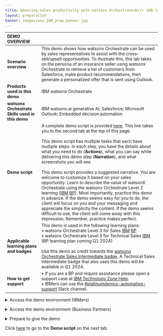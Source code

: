 ```yaml
---
title: Boosting sales productivity with watsonx Orchestrate<br/> 100-level live demo
layout: preparation
banner: images/wxo_100_prep_banner.jpg
---
```


<span id="place1"></span>

<span id="top"></span>

<inline-notification text="<strong>This 100-level demo does not require technical skills and is appropriate for both Sellers and Tech Sellers.</strong><br/> The demo covers the end user view only. A more in-depth 300-level demo designed for Tech Sellers that also covers the 'Builder' view will be available shortly.<br/><br/>This demo is used in the following L3 training plans:<br/> • watsonx Orchestrate Level 3 for Sales<br/> • watsonx Orchestrate Level 3 for Technical Sales<br/><br/> <strong>Warning: Safari Browser.</strong> Please use Chrome or Firefox when using this demonstration. "></inline-notification>

| **DEMO OVERVIEW** | | 
| :---         | :--- |
| **Scenario overview** | This demo shows how watsonx Orchestrate can be used by sales representatives to assist with the cross-sell/upsell opportunities. To illustrate this, this lab takes on the persona of an insurance seller using watsonx Orchestrate to retrieve a list of customers from Salesforce, make product recommendations, then generate a personalized offer that is sent using Outlook.|
| **Products used in this demo** | IBM watsonx Orchestrate |
| **watsonx Orchestrate Skills used in this demo** | IBM watsonx.ai generative AI; Salesforce; Microsoft Outlook; Embedded decision automation|
| **Demo script** | A complete demo script is provided [here](demo-script). This link takes you to the second tab at the top of this page. <br/><br/> This demo script has multiple tasks that each have multiple steps. In each step, you have the details about what you need to do (**Actions**), what you can say while delivering this demo step (**Narration**), and what screenshots you will see.<br/><br/>This demo script provides a suggested narrative. You are welcome to customize it based on your sales opportunity. Learn to describe the value of watsonX Orchestrate using the watsonx Orchestrate Level 2 learning (<a href="https://yourlearning.ibm.com/activity/PLAN-7C5500E80F26" target="_blank" rel="noreferrer">IBM</a> <a href="https://learn.ibm.com/course/view.php?id=13175" target="_blank" rel="noreferrer">BP</a>).  Most importantly, practice this demo in advance. If the demo seems easy for you to do, the client will focus on you and your messaging and appreciate the simplicity the content. If the demo seems difficult to use, the client will come away with this impression. Remember, practice makes perfect. |
| **Applicable learning plans and badges** | This demo is used in the following learning plans: <br/> • watsonx Orchestrate Level 3 for Sales <a href="https://yourlearning.ibm.com/activity/PLAN-07001C92F201" target="_blank" rel="noreferrer">IBM</a> <a href="https://learn.ibm.com/course/view.php?id=15985" target="_blank" rel="noreferrer">BP</a>  <br/> •  watsonx Orchestrate Level 3 for Technical Sales <a href="https://yourlearning.ibm.com/activity/PLAN-B4BFAE1FED99" target="_blank" rel="noreferrer">IBM</a> (BP learning plan coming Q1 2024)<br/><br/> Use this demo as credit towards the <a href="https://www.credly.com/org/ibm/badge/watsonx-orchestrate-sales-intermediate" target="_blank" rel="noreferrer">watsonx Orchestrate Sales Intermediate badge</a>. A Technical Sales Intermediate badge that also uses this demo will be available in Q1 2024.|
| **How to get support** | • If you are a BP and require assistance please open a support case at <a href="https://techzone.ibm.com/help" target="_blank" rel="noreferrer">IBM Technology Zone Help</a>.<br/>• IBMers can use the <a href="https://ibm-cloud.slack.com/archives/C0216F39ACU" target="_blank" rel="noreferrer">#platinumdemos-automation-support</a> Slack channel. |

<details markdown="1">

<summary>Access the demo environment (IBMers)</summary>

This demo is available on several sales demonstration and enablement tenants. For new watsonx Orchestrate users, please request access by submitting a <a href="https://ibm.biz/OrchestrateRequestEnv" target="_blank" rel="noreferrer">request here</a>. You will receive an email once you have been onboarded onto a suitable tenant, but please allow 48 hours for your request to be processed.<br/> 

Based on your role and requirements you will be onboarded onto a suitable tenant. This will be a sales demonstration tenant or an enablement tenant. Enablement tenants provide short-term access (two week maximum) for enablement purposes. 

Once you have received your onboarding email use your IBM email to log into an account <a href="https://dl.watson-orchestrate.ibm.com/home" target="_blank" rel="noreferrer">here</a>. <br/>

**Cannot Find the Demo?**

If you are an existing watsonx Orchestrate user but you cannot see the skills needed to run the demo please check you are in the Team Skills view. When you log into watsonx Orchestrate, the default view is **Personal skills**. To run the demo, change the view to **Team skills**.<br/><img src="images/prep-1-2-teamskills.jpg" width="600" />


If you are an existing watsonx Orchestrate user and still cannot see the Team skill used in the demo, please request access to a suitable tenant by submitting a <a href="https://ibm.biz/OrchestrateRequestEnv" target="_blank" rel="noreferrer">request here</a>. You will receive an email once you have been onboarded onto a suitable tenant, but please allow 48 hours for your request to be processed.<br/> 

Users with access to multiple tenants should ensure they select a tenant that has the demonstration installed. The table below contains a list of sales demonstration tenants that have the platinum demo installed. 
<br/> 

</details>

<p/>

<details markdown="1">

<summary>Access the demo environment (Business Partners)</summary>

If you do not have access to a tenant, you can request access by submitting a <a href="https://ibm.biz/OrchestrateRequestEnv" target="_blank" rel="noreferrer">request here</a>. You will receive an email once you have been onboarded onto a suitable tenant, but please allow 48 hours for your request to be processed.<br/><br/>

Once you have received your onboarding email, use your IBM ID to log into an account <a href="https://dl.watson-orchestrate.ibm.com/home" target="_blank" rel="noreferrer">here</a>.<br/>

</details>

<p/>

<details markdown="1">

<summary>Prepare to give the demo</summary>

When you log into watsonx Orchestrate, the default view is **Personal skills**. To run the demo, change the view to **Team skills**.<br/><img src="images/prep-1-2-teamskills.jpg" width="600" />
</details>

<p/>

Click [here](demo-script) to go to the **Demo script** on the next tab.